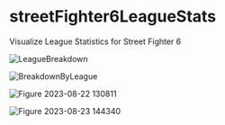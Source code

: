 # streetFighter6LeagueStats
Visualize League Statistics for Street Fighter 6

![LeagueBreakdown](https://github.com/timiwashima/streetFighter6LeagueStats/assets/52045865/a81e24aa-b6f2-4c68-8e42-eb5f0585c544)

![BreakdownByLeague](https://github.com/timiwashima/streetFighter6LeagueStats/assets/52045865/7050d4fb-1b06-42fa-bc0b-589fde415e8a)

![Figure 2023-08-22 130811](https://github.com/timiwashima/streetFighter6LeagueStats/assets/52045865/65e45806-64f0-4ac8-bcec-a9500fbb8796)

![Figure 2023-08-23 144340](https://github.com/timiwashima/streetFighter6LeagueStats/assets/52045865/681a1cb2-ef67-425c-a8a0-6be404a0c443)
